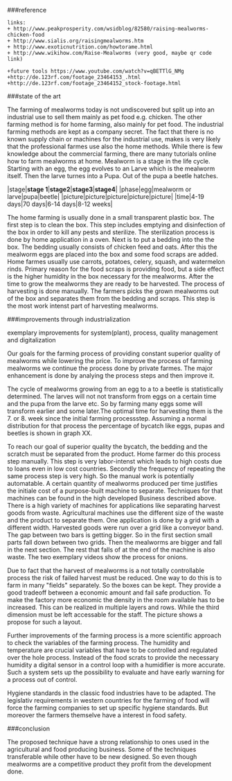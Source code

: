 

###reference
	
	links: 
	+ http://www.peakprosperity.com/wsidblog/82580/raising-mealworms-chicken-food
	+ http://www.sialis.org/raisingmealworms.htm
	+ http://www.exoticnutrition.com/howtorame.html
	+ http://www.wikihow.com/Raise-Mealworms (very good, maybe qr code link)
	
	+future tools https://www.youtube.com/watch?v=qBETTlG_NMg
	+http://de.123rf.com/footage_23464153_.html
	+http://de.123rf.com/footage_23464152_stock-footage.html

###state of the art

The farming of mealworms today is not undiscovered but split up into an industrial use to 
sell them mainly as pet food e.g. chicken. The other farming method is for home farming, 
also mainly for pet food. The industrial farming methods are kept as a company 
secret. The fact that there is no known supply chain
or machines for the industrial use, makes is very likely that the professional farmes use
also the home methods. While there is few knowledge about the commercial farming, there
are many tutorials online how to farm mealworms at home.
Mealworm is a stage in the life cycle. Starting with an egg, the egg evolves to an Larve 
which is the mealworm itself. Then the larve turnes into a Pupa. Out of the pupa a beetle 
hatches.

|stage|**stage 1**|**stage2**|**stage3**|**stage4**|
|phase|egg|mealworm or larve|pupa|beetle|
|picture|picture|picture|picture|picture|
|time|4-19 days|70 days|6-14 days|8-12 weeks|

The home farming is usually done in a small transparent plastic box. The first step is to 
clean the box. This step includes emptying and disinfection of the box in order to kill 
any pests and sterilize. The sterilization process is done by home application in a oven. 
Next is to put a bedding into the the box. The bedding usually consists of chicken feed 
and oats. After this the mealworm eggs are placed into the box and some food scraps are 
added. Home farmes usually use carrots, potatoes, celery, squash, and watermelon rinds.
Primary reason for the food scraps is providing food, but a side effect is the higher 
humidity in the box necessary for the mealworms.
After the time to grow the mealworms they are ready to be harvested. The process of 
harvesting is done manually. The farmers picks the grown mealworms out of the box and 
separates them from the bedding and scraps. This step is the most work intenst part of
harvesting mealworms. 	
	
###improvements through industrialization	

exemplary improvements for system(plant), process, quality management and digitalization

Our goals for the farming process of providing constant superior quality of 
mealworms while lowering the price. To improve the process of farming mealworms we 
continue the process done by private farmes.
The major enhancement is done by analying the process steps and then improve it.

The cycle of mealworms growing from an egg to a to a beetle is statistically determined.
The larves will not not transform from eggs on a certain time and the pupa from the larve 
etc. So by farming many eggs some will transform earlier and some later.The optimal time 
for harvesting them is the 7. or 8. week since the initial farming processstep. Assuming a 
normal distribution for that process the percentage of bycatch like eggs, pupas and beetles
is shown in graph XX. 

 To reach our goal of superior quality the bycatch, the bedding and the scratch must be 
 separated from the product. Home farmer do this process step manually. This step is very 
 labor-intenst which leads to high costs due to loans even in low cost countries. Secondly
 the frequency of repeating the same process step is very high. So the manual work is 
 potentially automatable. A certain quantity of mealworms produced per time justifies the 
 initiale cost of a purpose-built machine to separate. Techniques for that machines can 
 be found in the high developed Business described above. There is a high variety of 
 machines for applications like separating harvest goods from waste.
 Agricultural machines use the different size of the waste and the product to separate 
 them.  One application is done by a grid with a different width. Harvested goods were run 
 over a grid like a conveyor band. The gap between two bars is getting bigger. So in the 
 first section small parts fall down between two grids. Then the mealworms are bigger and 
 fall in the next section. The rest that falls of at the end of the machine is also waste.
 The two exemplary videos show the process for onions.
 
 Due to fact that the harvest of mealworms is a not totally controllable process the risk 
 of failed harvest must be reduced. One way to do this is to farm in many "fields" separately.
 So the boxes can be kept. They provide a good tradeoff between a economic amount and 
fail safe production.
  To make the factory more economic the density in the room available has to be increased.
  This can be realized in multiple layers and rows. While the third dimension must be left
  accessable for the staff. The picture shows a propose for such a layout.

Further improvements of the farming process is a more scientific approach to check the 
variables of the farming process. The humidity and temperature are crucial variables that 
have to be controlled and regulated over the hole process. Instead of the food scrats to
provide the necessary humidity a digital sensor in a control loop with a humidifier is 
more accurate. Such a system sets up the possibility to evaluate and have early warning 
for a process out of control.

Hygiene standards in the classic food industries have to be adapted. The legislativ 
requirements in western countries for the farming of food will force the farming companies
to set up specific hygiene standards. But moreover the farmers themselve have a interest
in food safety. 
	
###conclusion

The proposed technique have a strong relationship to ones used in the agricultural and 
food producing business. Some of the techniques transferable while other have to be new
designed. So even though mealworms are a competitive product they profit from the development 
done.

	
	


